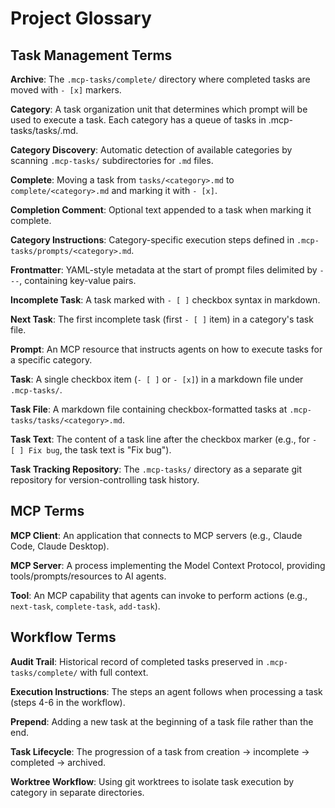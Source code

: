 # Project Glossary

## Task Management Terms

**Archive**: The `.mcp-tasks/complete/` directory where completed tasks are moved with `- [x]` markers.

**Category**: A task organization unit that determines which prompt will be used to execute a task.
Each category has a queue of tasks in .mcp-tasks/tasks/<category>.md.

**Category Discovery**: Automatic detection of available categories by scanning `.mcp-tasks/` subdirectories for `.md` files.

**Complete**: Moving a task from `tasks/<category>.md` to `complete/<category>.md` and marking it with `- [x]`.

**Completion Comment**: Optional text appended to a task when marking it complete.

**Category Instructions**: Category-specific execution steps defined in `.mcp-tasks/prompts/<category>.md`.

**Frontmatter**: YAML-style metadata at the start of prompt files delimited by `---`, containing key-value pairs.

**Incomplete Task**: A task marked with `- [ ]` checkbox syntax in markdown.

**Next Task**: The first incomplete task (first `- [ ]` item) in a category's task file.

**Prompt**: An MCP resource that instructs agents on how to execute tasks for a specific category.

**Task**: A single checkbox item (`- [ ]` or `- [x]`) in a markdown file under `.mcp-tasks/`.

**Task File**: A markdown file containing checkbox-formatted tasks at `.mcp-tasks/tasks/<category>.md`.

**Task Text**: The content of a task line after the checkbox marker (e.g., for `- [ ] Fix bug`, the task text is "Fix bug").

**Task Tracking Repository**: The `.mcp-tasks/` directory as a separate git repository for version-controlling task history.

## MCP Terms

**MCP Client**: An application that connects to MCP servers (e.g., Claude Code, Claude Desktop).

**MCP Server**: A process implementing the Model Context Protocol, providing tools/prompts/resources to AI agents.

**Tool**: An MCP capability that agents can invoke to perform actions (e.g., `next-task`, `complete-task`, `add-task`).

## Workflow Terms

**Audit Trail**: Historical record of completed tasks preserved in `.mcp-tasks/complete/` with full context.

**Execution Instructions**: The steps an agent follows when processing a task (steps 4-6 in the workflow).

**Prepend**: Adding a new task at the beginning of a task file rather than the end.

**Task Lifecycle**: The progression of a task from creation → incomplete → completed → archived.

**Worktree Workflow**: Using git worktrees to isolate task execution by category in separate directories.

